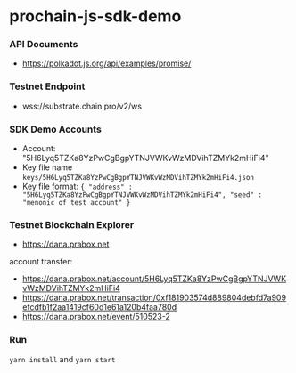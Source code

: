 # prochain-js-sdk-demo

### API Documents

- https://polkadot.js.org/api/examples/promise/

### Testnet Endpoint

- wss://substrate.chain.pro/v2/ws

### SDK Demo Accounts

- Account: "5H6Lyq5TZKa8YzPwCgBgpYTNJVWKvWzMDVihTZMYk2mHiFi4"
- Key file name `keys/5H6Lyq5TZKa8YzPwCgBgpYTNJVWKvWzMDVihTZMYk2mHiFi4.json`
- Key file format: `{ "address" : "5H6Lyq5TZKa8YzPwCgBgpYTNJVWKvWzMDVihTZMYk2mHiFi4", "seed" : "menonic of test account" } `

### Testnet Blockchain Explorer

- https://dana.prabox.net

account transfer:

- https://dana.prabox.net/account/5H6Lyq5TZKa8YzPwCgBgpYTNJVWKvWzMDVihTZMYk2mHiFi4
- https://dana.prabox.net/transaction/0xf181903574d889804debfd7a909efcdfb1f2aa1419cf60d1e61a120b4faa780d
- https://dana.prabox.net/event/510523-2

### Run

`yarn install` and `yarn start`
